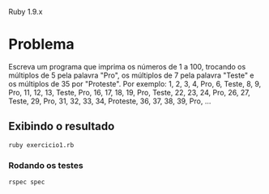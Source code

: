 Ruby 1.9.x

# Problema

Escreva um programa que imprima os números de 1 a 100, trocando os múltiplos de 5 pela palavra "Pro", os múltiplos de 7 pela palavra "Teste" e os múltiplos de 35 por "Proteste". 
Por exemplo:
1, 2, 3, 4, Pro, 6, Teste, 8, 9, Pro, 11, 12, 13, Teste, Pro, 16, 17, 18, 19, Pro, Teste, 22, 23, 24, Pro, 26, 27, Teste, 29, Pro, 31, 32, 33, 34, Proteste, 36, 37, 38, 39, Pro, ...

## Exibindo o resultado

```
ruby exercicio1.rb
```

### Rodando os testes

```
rspec spec
```